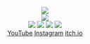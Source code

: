 <!--
README.md (Even though it's HTML) by @Blocksrey
読めますか？これは日本語です。
-->
<P ALIGN=CENTER>
	<IMG SRC=http://je.gy/images/click.gif>
	<BR>
	<IMG SRC=http://watch.je.gy:789/V>
	<BR>
	<A HREF=http://173.230.150.235:789/L><IMG SRC=https://je.gy/images/left.webp></A>
	<A HREF=http://173.230.150.235:789/D><IMG SRC=https://je.gy/images/down.webp></A>
	<A HREF=http://173.230.150.235:789/U><IMG SRC=https://je.gy/images/up.webp></A>
	<A HREF=http://173.230.150.235:789/R><IMG SRC=https://je.gy/images/right.webp></A>
	<BR>
	<A HREF=http://YouTube.com/Blocksrey>YouTube</A>
	<A HREF=http://Instagram.com/Blocksrey>Instagram</A>
	<A HREF=http://Blocksrey.itch.io>itch.io</A>
</P>
